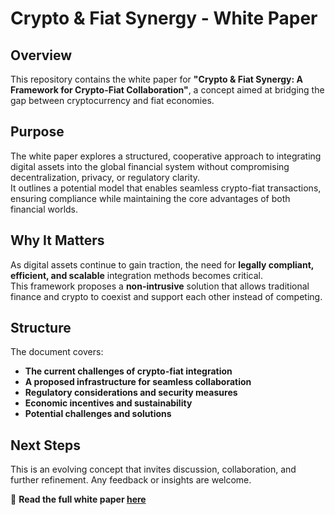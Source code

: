 # Crypto & Fiat Synergy - White Paper  

## Overview  
This repository contains the white paper for **"Crypto & Fiat Synergy: A Framework for Crypto-Fiat Collaboration"**, a concept aimed at bridging the gap between cryptocurrency and fiat economies.  

## Purpose  
The white paper explores a structured, cooperative approach to integrating digital assets into the global financial system without compromising decentralization, privacy, or regulatory clarity.  
It outlines a potential model that enables seamless crypto-fiat transactions, ensuring compliance while maintaining the core advantages of both financial worlds.  

## Why It Matters  
As digital assets continue to gain traction, the need for **legally compliant, efficient, and scalable** integration methods becomes critical.  
This framework proposes a **non-intrusive** solution that allows traditional finance and crypto to coexist and support each other instead of competing.  

## Structure  
The document covers:  
- **The current challenges of crypto-fiat integration**  
- **A proposed infrastructure for seamless collaboration**  
- **Regulatory considerations and security measures**  
- **Economic incentives and sustainability**  
- **Potential challenges and solutions**  

## Next Steps  
This is an evolving concept that invites discussion, collaboration, and further refinement. Any feedback or insights are welcome.  

📄 **Read the full white paper [here](<https://github.com/Trisosiski/Crypto-Fiat-Synergy-White-Paper/blob/main/White%20Paper.pdf>)**  
